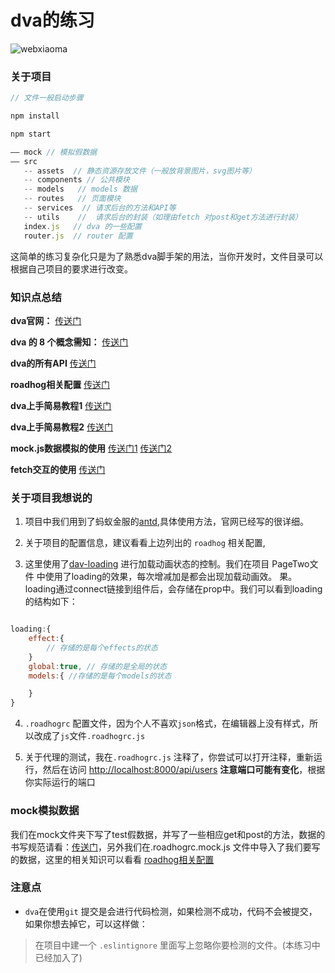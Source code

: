 # dva的练习

![webxiaoma](https://webxiaoma.github.io/other/manong.jpg)


### 关于项目

```javascript
// 文件一般启动步骤

npm install

npm start
```

```javascript
—— mock // 模拟假数据
—— src
   -- assets  // 静态资源存放文件（一般放背景图片，svg图片等）
   -- components // 公共模块
   -- models   // models 数据
   -- routes   // 页面模块
   -- services  // 请求后台的方法和API等 
   -- utils    //  请求后台的封装（如理由fetch 对post和get方法进行封装） 
   index.js   // dva 的一些配置
   router.js  // router 配置

```

这简单的练习复杂化只是为了熟悉dva脚手架的用法，当你开发时，文件目录可以根据自己项目的要求进行改变。


### 知识点总结

 **dva官网：** [传送门](https://github.com/dvajs/dva/blob/master/README_zh-CN.md)

 **dva 的 8 个概念需知：** [传送门](https://github.com/dvajs/dva/blob/master/docs/Concepts_zh-CN.md)

 **dva的所有API** [传送门](https://github.com/dvajs/dva/blob/master/docs/API_zh-CN.md)

 **roadhog相关配置** [传送门](https://github.com/sorrycc/roadhog)

 **dva上手简易教程1** [传送门](https://zhuanlan.zhihu.com/p/24488764)

 **dva上手简易教程2** [传送门](https://github.com/dvajs/dva-docs/blob/master/v1/zh-cn/getting-started.md)

 
 **mock.js数据模拟的使用** [传送门1](https://github.com/nuysoft/Mock/wiki/Getting-Started)  [传送门2](http://mockjs.com/)

 **fetch交互的使用** [传送门](https://github.com/github/fetch#html)
 
### 关于项目我想说的

1. 项目中我们用到了蚂蚁金服的[antd](https://ant.design/docs/react/getting-started-cn),具体使用方法，官网已经写的很详细。

2. 关于项目的配置信息，建议看看上边列出的 `roadhog` 相关配置, 

3. 这里使用了[dav-loading](https://github.com/dvajs/dva/tree/master/packages/dva-loading) 进行加载动画状态的控制。我们在项目  PageTwo文件 中使用了loading的效果，每次增减加是都会出现加载动画效。
果。loading通过connect链接到组件后，会存储在prop中。我们可以看到loading的结构如下：

```javascript

loading:{
    effect:{
        // 存储的是每个effects的状态
    }
    global:true, // 存储的是全局的状态
    models:{ //存储的是每个models的状态

    }
}
```

4. `.roadhogrc` 配置文件，因为个人不喜欢`json`格式，在编辑器上没有样式，所以改成了`js`文件`.roadhogrc.js`

5. 关于代理的测试，我在`.roadhogrc.js` 注释了，你尝试可以打开注释，重新运行，然后在访问 [http://localhost:8000/api/users](http://localhost:8000/api/users) **注意端口可能有变化**，根据你实际运行的端口


### mock模拟数据

我们在mock文件夹下写了test假数据，并写了一些相应get和post的方法，数据的书写规范请看：[传送门](https://github.com/nuysoft/Mock/wiki/Getting-Started)，另外我们在.roadhogrc.mock.js 文件中导入了我们要写的数据，这里的相关知识可以看看 [roadhog相关配置](https://github.com/sorrycc/roadhog#mock)



### 注意点

- `dva`在使用`git` 提交是会进行代码检测，如果检测不成功，代码不会被提交，如果你想去掉它，可以这样做：

>在项目中建一个 `.eslintignore` 里面写上忽略你要检测的文件。(本练习中已经加入了)